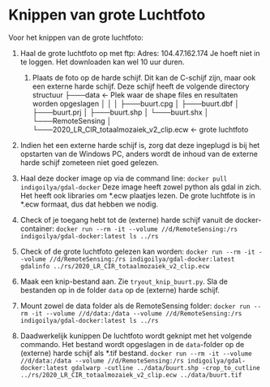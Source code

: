# Knippen van grote Luchtfoto

Voor het knippen van de grote luchtfoto:

1. Haal de grote luchtfoto op met ftp:
    Adres: 104.47.162.174
    Je hoeft niet in te loggen.
    Het downloaden kan wel 10 uur duren.

   1. Plaats de foto op de harde schijf. Dit kan de C-schijf zijn, maar ook een externe harde schijf.
      Deze schijf heeft de volgende directory structuur
       ├───data                            <- Plek waar de shape files en resultaten worden opgeslagen
       │   │
       │   ├───buurt.cpg
       │   ├───buurt.dbf
       │   ├───buurt.prj
       │   ├───buurt.shp
       │   └───buurt.shx
       │
       └───RemoteSensing
           │
           └───2020_LR_CIR_totaalmozaiek_v2_clip.ecw   <- grote luchtfoto


3. Indien het een externe harde schijf is, zorg dat deze ingeplugd is bij het opstarten van de
   Windows PC, anders wordt de inhoud van de externe harde schijf zometeen niet goed gelezen.

4. Haal deze docker image op via de command line: `docker pull indigoilya/gdal-docker`
    Deze image heeft zowel python als gdal in zich.
    Het heeft ook libraries om *.ecw plaatjes lezen.
    De grote luchtfote is in *.ecw formaat, dus dat hebben we nodig.

5. Check of je toegang hebt tot de (externe) harde schijf vanuit de docker-container:
    `docker run --rm -it --volume //d/RemoteSensing:/rs indigoilya/gdal-docker:latest ls ../rs`

6. Check of de grote luchtfoto gelezen kan worden:
    `docker run --rm -it --volume //d/RemoteSensing:/rs indigoilya/gdal-docker:latest gdalinfo ../rs/2020_LR_CIR_totaalmozaiek_v2_clip.ecw`

7. Maak een knip-bestand aan. Zie `tryout_knip_buurt.py`.
    Sla de bestanden op in de folder `data` op de (externe) harde schijf.

8. Mount zowel de data folder als de RemoteSensing folder:
    `docker run --rm -it --volume //d/data:/data --volume //d/RemoteSensing:/rs indigoilya/gdal-docker:latest ls ../rs`

9. Daadwerkelijk kunippen
    De luchtfoto wordt geknipt met het volgende commando. 
    Het bestand wordt opgeslagen in de `data`-folder op de (externe) harde schijf als *.tif bestand.
       `docker run --rm -it --volume //d/data:/data --volume //d/RemoteSensing:/rs indigoilya/gdal-docker:latest gdalwarp -cutline ../data/buurt.shp -crop_to_cutline  ../rs/2020_LR_CIR_totaalmozaiek_v2_clip.ecw ../data/buurt.tif`
